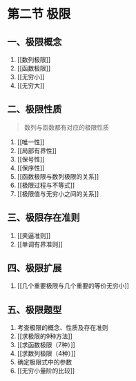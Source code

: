# 第二节 极限

## 一、极限概念

1. [[数列极限]]
2. [[函数极限]]
3. [[无穷小]]
4. [[无穷大]]

## 二、极限性质

> 数列与函数都有对应的极限性质

1. [[唯一性]]
2. [[局部有界性]]
3. [[保号性]]
4. [[保序性]]
5. [[函数极限与数列极限的关系]]
6. [[极限过程与不等式]]
7. [[极限值与无穷小之间的关系]]

## 三、极限存在准则

1. [[夹逼准则]]
2. [[单调有界准则]]

## 四、极限扩展

1. [[几个重要极限与几个重要的等价无穷小]]

## 五、极限题型

1. 考查极限的概念、性质及存在准则
2. [[求极限的9种方法]]
3. [[求函数极限（7种）]]
4. [[求数列极限（4种）]]
5. 确定极限式中的参数
6. [[无穷小量阶的比较]]
